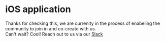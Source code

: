 # iOS application

Thanks for checking this, we are currenlty in the process of enabeling the community to join in and co-create with us.  
Can't wait? Cool! Reach out to us via our [Slack](https://app.slack.com/client/TSSDHE1JN/CT4PAP7FE)

